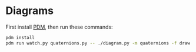 # Diagrams

First install [PDM][], then run these commands:

```sh
pdm install
pdm run watch.py quaternions.py -- ./diagram.py -m quaternions -f draw -o out/quaternions.svg
```

[PDM]: https://pdm.fming.dev/
